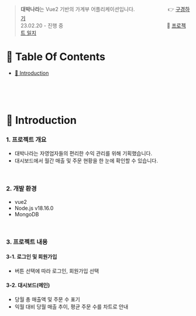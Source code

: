 >  **대박나라**는 Vue2 기반의 가계부 어플리케이션입니다. &nbsp;&nbsp;&nbsp;&nbsp;&nbsp;&nbsp;&nbsp;&nbsp;&nbsp;&nbsp;&nbsp;&nbsp;&nbsp;&nbsp;&nbsp;&nbsp;&nbsp;&nbsp;&nbsp;&nbsp;&nbsp;&nbsp;👉 [구경하기](https://daebak-nara.web.app/)<br />
>  23.02.20 - 진행 중 &nbsp;&nbsp;&nbsp;&nbsp;&nbsp;&nbsp;&nbsp;&nbsp;&nbsp;&nbsp;&nbsp;&nbsp;&nbsp;&nbsp;&nbsp;&nbsp;&nbsp;&nbsp;&nbsp;&nbsp;&nbsp;&nbsp;&nbsp;&nbsp;&nbsp;&nbsp;&nbsp;&nbsp;&nbsp;&nbsp;&nbsp;&nbsp;&nbsp;&nbsp;&nbsp;&nbsp;&nbsp;&nbsp;&nbsp;&nbsp;&nbsp;&nbsp;&nbsp;&nbsp;&nbsp;&nbsp;&nbsp;&nbsp;&nbsp;&nbsp;&nbsp;&nbsp;&nbsp;&nbsp;&nbsp;&nbsp;&nbsp;&nbsp;&nbsp;&nbsp;&nbsp;&nbsp;&nbsp;&nbsp;&nbsp;&nbsp;&nbsp;&nbsp;&nbsp;&nbsp;&nbsp;📝 [프로젝트 일지](https://www.notion.so/yumding/3cbae863358c49cf96fffee58868a152)<br />

# 📌 Table Of Contents
* [📖 Introduction](#-introduction)

<br />
<br />
<br />



# 📖 Introduction
### 1. 프로젝트 개요
* 대박나라는 자영업자들의 편리한 수익 관리를 위해 기획했습니다.
* 대시보드에서 월간 매출 및 주문 현황을 한 눈에 확인할 수 있습니다.
<br />

### 2. 개발 환경
* vue2
* Node.js v18.16.0
* MongoDB
<br />

### 3. 프로젝트 내용
#### 3-1. 로그인 및 회원가입
* 버튼 선택에 따라 로그인, 회원가입 선택

#### 3-2. 대시보드(메인)
* 당월 총 매출액 및 주문 수 표기
* 익월 대비 당월 매출 추이, 평균 주문 수를 차트로 안내


<br />
<br />
<br />
